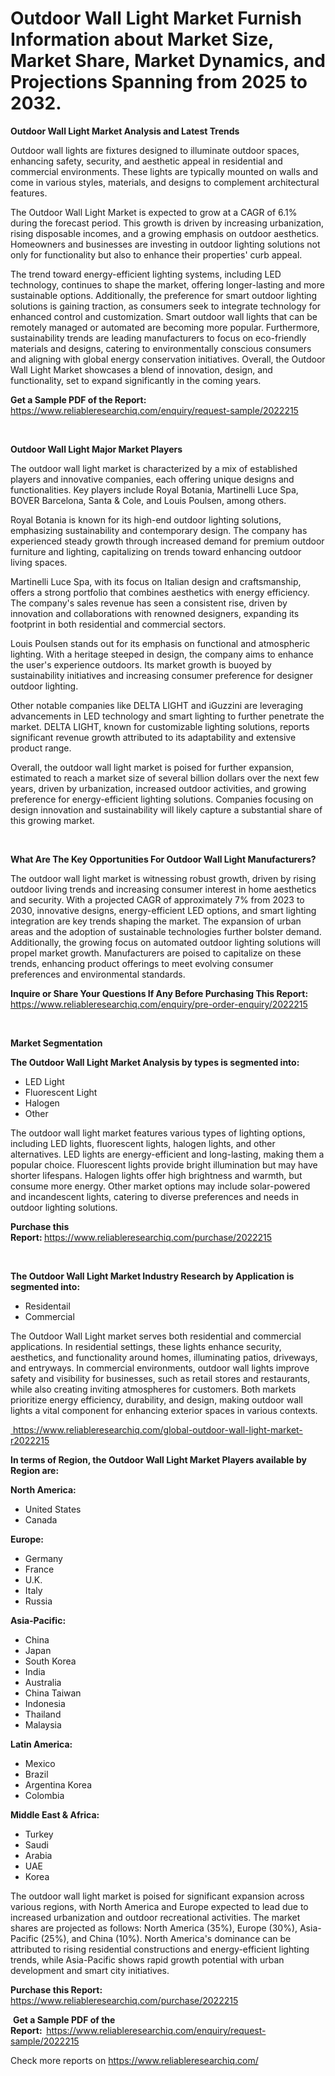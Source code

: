 <p><h1>Outdoor Wall Light Market Furnish Information about Market Size, Market Share, Market Dynamics, and Projections Spanning from 2025 to 2032.</h1></p><p><strong>Outdoor Wall Light Market Analysis and Latest Trends</strong></p>
<p><p>Outdoor wall lights are fixtures designed to illuminate outdoor spaces, enhancing safety, security, and aesthetic appeal in residential and commercial environments. These lights are typically mounted on walls and come in various styles, materials, and designs to complement architectural features.</p><p>The Outdoor Wall Light Market is expected to grow at a CAGR of 6.1% during the forecast period. This growth is driven by increasing urbanization, rising disposable incomes, and a growing emphasis on outdoor aesthetics. Homeowners and businesses are investing in outdoor lighting solutions not only for functionality but also to enhance their properties' curb appeal. </p><p>The trend toward energy-efficient lighting systems, including LED technology, continues to shape the market, offering longer-lasting and more sustainable options. Additionally, the preference for smart outdoor lighting solutions is gaining traction, as consumers seek to integrate technology for enhanced control and customization. Smart outdoor wall lights that can be remotely managed or automated are becoming more popular. Furthermore, sustainability trends are leading manufacturers to focus on eco-friendly materials and designs, catering to environmentally conscious consumers and aligning with global energy conservation initiatives. Overall, the Outdoor Wall Light Market showcases a blend of innovation, design, and functionality, set to expand significantly in the coming years.</p></p>
<p><strong>Get a Sample PDF of the Report:&nbsp;</strong> <a href="https://www.reliableresearchiq.com/enquiry/request-sample/2022215?utm_campaign=2202&utm_medium=2&utm_source=Github&utm_content=ia&utm_term=29032025&utm_id=outdoor-wall-light">https://www.reliableresearchiq.com/enquiry/request-sample/2022215</a></p>
<p>&nbsp;</p>
<p><strong>Outdoor Wall Light Major Market Players</strong></p>
<p><p>The outdoor wall light market is characterized by a mix of established players and innovative companies, each offering unique designs and functionalities. Key players include Royal Botania, Martinelli Luce Spa, BOVER Barcelona, Santa & Cole, and Louis Poulsen, among others.</p><p>Royal Botania is known for its high-end outdoor lighting solutions, emphasizing sustainability and contemporary design. The company has experienced steady growth through increased demand for premium outdoor furniture and lighting, capitalizing on trends toward enhancing outdoor living spaces.</p><p>Martinelli Luce Spa, with its focus on Italian design and craftsmanship, offers a strong portfolio that combines aesthetics with energy efficiency. The company's sales revenue has seen a consistent rise, driven by innovation and collaborations with renowned designers, expanding its footprint in both residential and commercial sectors.</p><p>Louis Poulsen stands out for its emphasis on functional and atmospheric lighting. With a heritage steeped in design, the company aims to enhance the user's experience outdoors. Its market growth is buoyed by sustainability initiatives and increasing consumer preference for designer outdoor lighting.</p><p>Other notable companies like DELTA LIGHT and iGuzzini are leveraging advancements in LED technology and smart lighting to further penetrate the market. DELTA LIGHT, known for customizable lighting solutions, reports significant revenue growth attributed to its adaptability and extensive product range.</p><p>Overall, the outdoor wall light market is poised for further expansion, estimated to reach a market size of several billion dollars over the next few years, driven by urbanization, increased outdoor activities, and growing preference for energy-efficient lighting solutions. Companies focusing on design innovation and sustainability will likely capture a substantial share of this growing market.</p></p>
<p>&nbsp;</p>
<p><strong>What Are The Key Opportunities For Outdoor Wall Light Manufacturers?</strong></p>
<p><p>The outdoor wall light market is witnessing robust growth, driven by rising outdoor living trends and increasing consumer interest in home aesthetics and security. With a projected CAGR of approximately 7% from 2023 to 2030, innovative designs, energy-efficient LED options, and smart lighting integration are key trends shaping the market. The expansion of urban areas and the adoption of sustainable technologies further bolster demand. Additionally, the growing focus on automated outdoor lighting solutions will propel market growth. Manufacturers are poised to capitalize on these trends, enhancing product offerings to meet evolving consumer preferences and environmental standards.</p></p>
<p><strong>Inquire or Share Your Questions If Any Before Purchasing This Report:</strong> <a href="https://www.reliableresearchiq.com/enquiry/pre-order-enquiry/2022215?utm_campaign=2202&utm_medium=2&utm_source=Github&utm_content=ia&utm_term=29032025&utm_id=outdoor-wall-light">https://www.reliableresearchiq.com/enquiry/pre-order-enquiry/2022215</a></p>
<p>&nbsp;</p>
<p><strong>Market Segmentation</strong></p>
<p><strong>The Outdoor Wall Light Market Analysis by types is segmented into:</strong></p>
<p><ul><li>LED Light</li><li>Fluorescent Light</li><li>Halogen</li><li>Other</li></ul></p>
<p><p>The outdoor wall light market features various types of lighting options, including LED lights, fluorescent lights, halogen lights, and other alternatives. LED lights are energy-efficient and long-lasting, making them a popular choice. Fluorescent lights provide bright illumination but may have shorter lifespans. Halogen lights offer high brightness and warmth, but consume more energy. Other market options may include solar-powered and incandescent lights, catering to diverse preferences and needs in outdoor lighting solutions.</p></p>
<p><strong>Purchase this Report:&nbsp;</strong><a href="https://www.reliableresearchiq.com/purchase/2022215?utm_campaign=2202&utm_medium=2&utm_source=Github&utm_content=ia&utm_term=29032025&utm_id=outdoor-wall-light">https://www.reliableresearchiq.com/purchase/2022215</a></p>
<p>&nbsp;</p>
<p><strong>The Outdoor Wall Light Market Industry Research by Application is segmented into:</strong></p>
<p><ul><li>Residentail</li><li>Commercial</li></ul></p>
<p><p>The Outdoor Wall Light market serves both residential and commercial applications. In residential settings, these lights enhance security, aesthetics, and functionality around homes, illuminating patios, driveways, and entryways. In commercial environments, outdoor wall lights improve safety and visibility for businesses, such as retail stores and restaurants, while also creating inviting atmospheres for customers. Both markets prioritize energy efficiency, durability, and design, making outdoor wall lights a vital component for enhancing exterior spaces in various contexts.</p></p>
<p><a href="https://www.reliableresearchiq.com/global-outdoor-wall-light-market-r2022215?utm_campaign=2202&utm_medium=2&utm_source=Github&utm_content=ia&utm_term=29032025&utm_id=outdoor-wall-light">&nbsp;https://www.reliableresearchiq.com/global-outdoor-wall-light-market-r2022215</a></p>
<p><strong>In terms of Region, the Outdoor Wall Light Market Players available by Region are:</strong></p>
<p>
    <p> <strong> North America: </strong>
        <ul>
            <li>United States</li>
            <li>Canada</li>
        </ul>
        </p> 
    <p> <strong> Europe: </strong>
        <ul>
            <li>Germany</li>
            <li>France</li>
            <li>U.K.</li>
            <li>Italy</li>
            <li>Russia</li>
        </ul>
        </p> 
    <p> <strong> Asia-Pacific: </strong>
        <ul>
            <li>China</li>
            <li>Japan</li>
            <li>South Korea</li>
            <li>India</li>
            <li>Australia</li>
            <li>China Taiwan</li>
            <li>Indonesia</li>
            <li>Thailand</li>
            <li>Malaysia</li>
        </ul>
        </p> 
    <p> <strong> Latin America: </strong>
        <ul>
            <li>Mexico</li>
            <li>Brazil</li>
            <li>Argentina Korea</li>
            <li>Colombia</li>
        </ul>
        </p> 
    <p> <strong> Middle East & Africa: </strong>
        <ul>
            <li>Turkey</li>
            <li>Saudi</li>
            <li>Arabia</li>
            <li>UAE</li>
            <li>Korea</li>
        </ul>
    </p>
    </p>
<p><p>The outdoor wall light market is poised for significant expansion across various regions, with North America and Europe expected to lead due to increased urbanization and outdoor recreational activities. The market shares are projected as follows: North America (35%), Europe (30%), Asia-Pacific (25%), and China (10%). North America's dominance can be attributed to rising residential constructions and energy-efficient lighting trends, while Asia-Pacific shows rapid growth potential with urban development and smart city initiatives.</p></p>
<p><strong>Purchase this Report: </strong><a href="https://www.reliableresearchiq.com/purchase/2022215?utm_campaign=2202&utm_medium=2&utm_source=Github&utm_content=ia&utm_term=29032025&utm_id=outdoor-wall-light">https://www.reliableresearchiq.com/purchase/2022215</a></p>
<p>&nbsp;<strong>Get a Sample PDF of the Report:&nbsp;&nbsp;</strong><a href="https://www.reliableresearchiq.com/enquiry/request-sample/2022215?utm_campaign=2202&utm_medium=2&utm_source=Github&utm_content=ia&utm_term=29032025&utm_id=outdoor-wall-light">https://www.reliableresearchiq.com/enquiry/request-sample/2022215</a></p>
<p><strong></strong></p>
<p>Check more reports on <a href="https://www.reliableresearchiq.com/?utm_campaign=2202&utm_medium=2&utm_source=Github&utm_content=ia&utm_term=29032025&utm_id=outdoor-wall-light">https://www.reliableresearchiq.com/</a></p>